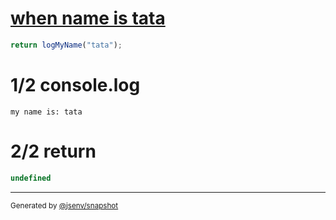 # [when name is tata](../../log.test.js#L12)

```js
return logMyName("tata");
```

# 1/2 console.log

```console
my name is: tata
```

# 2/2 return

```js
undefined
```

---

<sub>
  Generated by <a href="https://github.com/jsenv/core/tree/main/packages/independent/snapshot">@jsenv/snapshot</a>
</sub>
